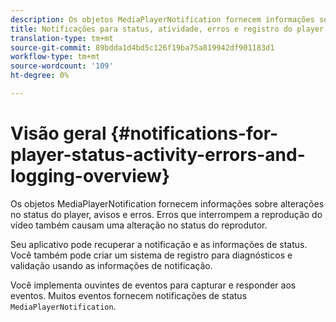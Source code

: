 ```yaml
---
description: Os objetos MediaPlayerNotification fornecem informações sobre alterações no status do player, avisos e erros. Erros que interrompem a reprodução do vídeo também causam uma alteração no status do reprodutor.
title: Notificações para status, atividade, erros e registro do player
translation-type: tm+mt
source-git-commit: 89bdda1d4bd5c126f19ba75a819942df901183d1
workflow-type: tm+mt
source-wordcount: '109'
ht-degree: 0%

---
```



# Visão geral {#notifications-for-player-status-activity-errors-and-logging-overview}

Os objetos MediaPlayerNotification fornecem informações sobre alterações no status do player, avisos e erros. Erros que interrompem a reprodução do vídeo também causam uma alteração no status do reprodutor.

Seu aplicativo pode recuperar a notificação e as informações de status. Você também pode criar um sistema de registro para diagnósticos e validação usando as informações de notificação.

Você implementa ouvintes de eventos para capturar e responder aos eventos. Muitos eventos fornecem notificações de status `MediaPlayerNotification`.